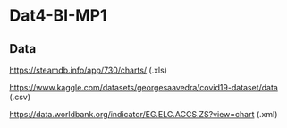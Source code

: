 # Dat4-BI-MP1

## Data

https://steamdb.info/app/730/charts/ (.xls)

https://www.kaggle.com/datasets/georgesaavedra/covid19-dataset/data (.csv)

https://data.worldbank.org/indicator/EG.ELC.ACCS.ZS?view=chart (.xml)
